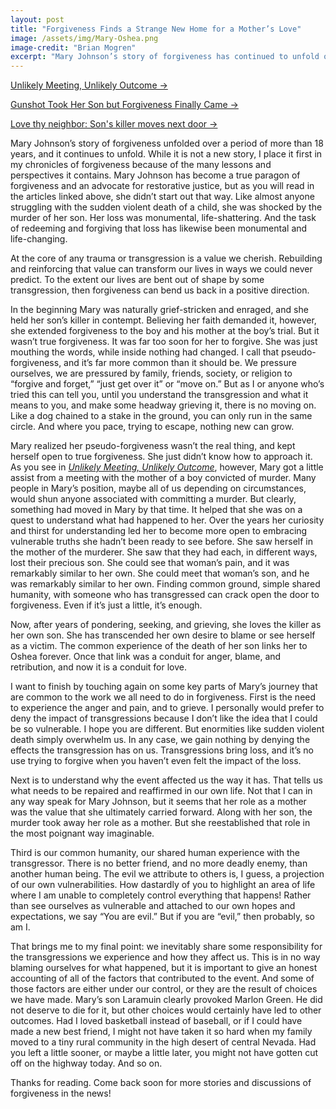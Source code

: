 ```yaml
---
layout: post
title: "Forgiveness Finds a Strange New Home for a Mother’s Love"
image: /assets/img/Mary-Oshea.png
image-credit: "Brian Mogren"
excerpt: "Mary Johnson’s story of forgiveness has continued to unfold over a period of more than 18 years. Although it is not a new story, I place it first in my chronicles of forgiveness because of the many lessons and perspectives it contains. (Image: Brian Mogren)"
---
```

<p><a href="https://www.twincities.com/2010/12/22/unlikely-meeting-unlikely-outcome/">Unlikely Meeting, Unlikely Outcome -></a></p>
<p><a href="http://m.startribune.com/index.php/jon-tevlin-gunshot-took-her-son-but-forgiveness-finally-came/42833927/?section=featuredColumns">Gunshot Took Her Son but Forgiveness Finally Came -></a></p>
<p><a href="https://www.cbsnews.com/news/love-thy-neighbor-sons-killer-moves-next-door/" target="_blank">Love thy neighbor: Son's killer moves next door -></a></p>

<p>Mary Johnson’s story of forgiveness unfolded over a period of more than 18 years, and it continues to unfold. While it is not a new story, I place it first in my chronicles of forgiveness because of the many lessons and perspectives it contains. Mary Johnson has become a true paragon of forgiveness and an advocate for restorative justice, but as you will read in the articles linked above, she didn’t start out that way. Like almost anyone struggling with the sudden violent death of a child, she was shocked by the murder of her son. Her loss was monumental, life-shattering. And the task of redeeming and forgiving that loss has likewise been monumental and life-changing.</p>
  
<p>At the core of any trauma or transgression is a value we cherish. Rebuilding and reinforcing that value can transform our lives in ways we could never predict. To the extent our lives are bent out of shape by some transgression, then forgiveness can bend us back in a positive direction.</p>

<p>In the beginning Mary was naturally grief-stricken and enraged, and she held her son’s killer in contempt. Believing her faith demanded it, however, she extended forgiveness to the boy and his mother at the boy’s trial. But it wasn’t true forgiveness. It was far too soon for her to forgive. She was just mouthing the words, while inside nothing had changed. I call that pseudo-forgiveness, and it’s far more common than it should be. We pressure ourselves, we are pressured by family, friends, society, or religion to “forgive and forget,” “just get over it” or “move on.” But as I or anyone who’s tried this can tell you, until you understand the transgression and what it means to you, and make some headway grieving it, there is no moving on. Like a dog chained to a stake in the ground, you can only run in the same circle. And where you pace, trying to escape, nothing new can grow.</p>

<p>Mary realized her pseudo-forgiveness wasn’t the real thing, and kept herself open to true forgiveness. She just didn’t know how to approach it. As you see in <a href="https://www.twincities.com/2010/12/22/unlikely-meeting-unlikely-outcome/"><em>Unlikely Meeting, Unlikely Outcome</em></a>, however, Mary got a little assist from a meeting with the mother of a boy convicted of murder. Many people in Mary’s position, maybe all of us depending on circumstances, would shun anyone associated with committing a murder. But clearly, something had moved in Mary by that time. It helped that she was on a quest to understand what had happened to her. Over the years her curiosity and thirst for understanding led her to become more open to embracing vulnerable truths she hadn’t been ready to see before. She saw herself in the mother of the murderer. She saw that they had each, in different ways, lost their precious son. She could see that woman’s pain, and it was remarkably similar to her own. She could meet that woman’s son, and he was remarkably similar to her own. Finding common ground, simple shared humanity, with someone who has transgressed can crack open the door to forgiveness. Even if it’s just a little, it’s enough.</p>

<p>Now, after years of pondering, seeking, and grieving, she loves the killer as her own son. She has transcended her own desire to blame or see herself as a victim. The common experience of the death of her son links her to Oshea forever. Once that link was a conduit for anger, blame, and retribution, and now it is a conduit for love. </p>

<p>I want to finish by touching again on some key parts of Mary’s journey that are common to the work we all need to do in forgiveness. First is the need to experience the anger and pain, and to grieve. I personally would prefer to deny the impact of transgressions because I don’t like the idea that I could be so vulnerable. I hope you are different. But enormities like sudden violent death simply overwhelm us. In any case, we gain nothing by denying the effects the transgression has on us. Transgressions bring loss, and it’s no use trying to forgive when you haven’t even felt the impact of the loss.</p>

<p>Next is to understand why the event affected us the way it has. That tells us what needs to be repaired and reaffirmed in our own life. Not that I can in any way speak for Mary Johnson, but it seems that her role as a mother was the value that she ultimately carried forward. Along with her son, the murder took away her role as a mother. But she reestablished that role in the most poignant way imaginable.</p>

<p>Third is our common humanity, our shared human experience with the transgressor. There is no better friend, and no more deadly enemy, than another human being. The evil we attribute to others is, I guess, a projection of our own vulnerabilities. How dastardly of you to highlight an area of life where I am unable to completely control everything that happens! Rather than see ourselves as vulnerable and attached to our own hopes and expectations, we say “You are evil.” But if you are “evil,” then probably, so am I.</p>

<p>That brings me to my final point: we inevitably share some responsibility for the transgressions we experience and how they affect us. This is in no way blaming ourselves for what happened, but it is important to give an honest accounting of all of the factors that contributed to the event. And some of those factors are either under our control, or they are the result of choices we have made. Mary’s son Laramuin clearly provoked Marlon Green. He did not deserve to die for it, but other choices would certainly have led to other outcomes. Had I loved basketball instead of baseball, or if I could have made a new best friend, I might not have taken it so hard when my family moved to a tiny rural community in the high desert of central Nevada. Had you left a little sooner, or maybe a little later, you might not have gotten cut off on the highway today. And so on.</p>

<p>Thanks for reading. Come back soon for more stories and discussions of forgiveness in the news!</p>
